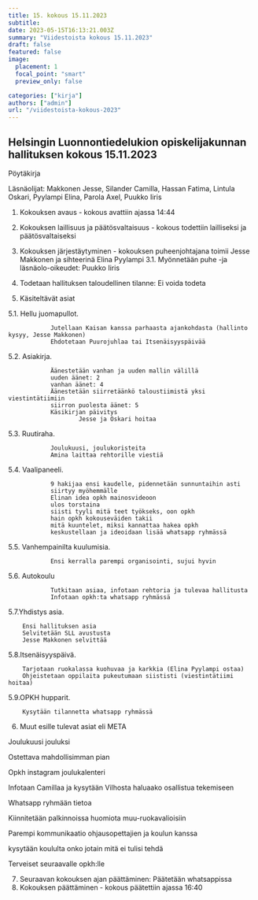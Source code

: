 ```yaml
---
title: 15. kokous 15.11.2023
subtitle: 
date: 2023-05-15T16:13:21.003Z
summary: "Viidestoista kokous 15.11.2023"
draft: false
featured: false
image:
  placement: 1
  focal_point: "smart"
  preview_only: false

categories: ["kirja"]
authors: ["admin"]
url: "/viidestoista-kokous-2023"
---
```


## Helsingin Luonnontiedelukion opiskelijakunnan hallituksen kokous 15.11.2023
Pöytäkirja

Läsnäolijat: Makkonen Jesse, Silander Camilla, Hassan Fatima, Lintula Oskari, Pyylampi Elina, Parola Axel, Puukko Iiris



1. Kokouksen avaus - kokous avattiin ajassa 14:44
2. Kokouksen laillisuus ja päätösvaltaisuus - kokous todettiin lailliseksi ja
päätösvaltaiseksi
3. Kokouksen järjestäytyminen - kokouksen puheenjohtajana toimii Jesse Makkonen  ja sihteerinä Elina Pyylampi
3.1. Myönnetään puhe -ja läsnäolo-oikeudet: Puukko Iiris
4. Todetaan hallituksen taloudellinen tilanne: Ei voida todeta

5. Käsiteltävät asiat
	
5.1. Hellu juomapullot.
                
                Jutellaan Kaisan kanssa parhaasta ajankohdasta (hallinto kysyy, Jesse Makkonen)
                Ehdotetaan Puurojuhlaa tai Itsenäisyyspäivää

5.2. Asiakirja.
                
                Äänestetään vanhan ja uuden mallin välillä
                uuden äänet: 2
                vanhan äänet: 4
                Äänestetään siirretäänkö taloustiimistä yksi viestintätiimiin
                siirron puolesta äänet: 5
                Käsikirjan päivitys
                        Jesse ja Oskari hoitaa
5.3. Ruutiraha.

                Joulukuusi, joulukoristeita
                Amina laittaa rehtorille viestiä

5.4. Vaalipaneeli. 

                9 hakijaa ensi kaudelle, pidennetään sunnuntaihin asti
                siirtyy myöhemmälle
                Elinan idea opkh mainosvideoon
                ulos torstaina
                siisti tyyli mitä teet työkseks, oon opkh
                hain opkh kokouseväiden takii
                mitä kuuntelet, miksi kannattaa hakea opkh
                keskustellaan ja ideoidaan lisää whatsapp ryhmässä

5.5. Vanhempainilta kuulumisia.
                
                Ensi kerralla parempi organisointi, sujui hyvin

5.6. Autokoulu

                Tutkitaan asiaa, infotaan rehtoria ja tulevaa hallitusta
                Infotaan opkh:ta whatsapp ryhmässä

5.7.Yhdistys asia.

        Ensi hallituksen asia
        Selvitetään SLL avustusta
        Jesse Makkonen selvittää

5.8.Itsenäisyyspäivä.

        Tarjotaan ruokalassa kuohuvaa ja karkkia (Elina Pyylampi ostaa)
        Ohjeistetaan oppilaita pukeutumaan siististi (viestintätiimi hoitaa)

5.9.OPKH hupparit.
        
        Kysytään tilannetta whatsapp ryhmässä

	
6. Muut esille tulevat asiat eli META

Joulukuusi jouluksi

Ostettava mahdollisimman pian

Opkh instagram joulukalenteri

Infotaan Camillaa ja kysytään Vilhosta haluaako osallistua 
tekemiseen

Whatsapp ryhmään tietoa

Kiinnitetään palkinnoissa huomiota muu-ruokavalioisiin

Parempi kommunikaatio ohjausopettajien ja koulun kanssa

kysytään koululta onko jotain mitä ei tulisi tehdä

Terveiset seuraavalle opkh:lle


7. Seuraavan kokouksen ajan päättäminen: Päätetään whatsappissa
8. Kokouksen päättäminen - kokous päätettiin ajassa 16:40












